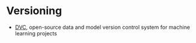 # Versioning
- [DVC](https://dvc.org/), open-source data and model version control system for machine learning projects
